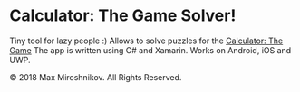 # Calculator: The Game Solver!

Tiny tool for lazy people :) Allows to solve puzzles for the [Calculator: The Game](https://play.google.com/store/apps/details?id=com.sm.calculateme&hl=en)
The app is written using C# and Xamarin. Works on Android, iOS and UWP.

© 2018 Max Miroshnikov. All Rights Reserved.